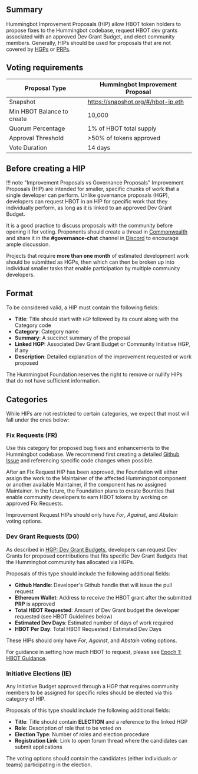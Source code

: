 ## Summary

Hummingbot Improvement Proposals (HIP) allow HBOT token holders to propose fixes to the Hummingbot codebase, request HBOT dev grants associated with an approved Dev Grant Budget, and elect community members. Generally, HIPs should be used for proposals that are not covered by [HGPs](../hgp) or [PRPs](../prp).

## Voting requirements

| Proposal Type                | Hummingbot Improvement Proposal |
| ---------------------------- | ------------------------- |
| Snapshot                     | https://snapshot.org/#/hbot-ip.eth |
| Min HBOT Balance to create   | 10,000                    |
| Quorum Percentage            | 1% of HBOT total supply   |
| Approval Threshold           | >50% of tokens approved   |
| Vote Duration                | 14 days                   |

## Before creating a HIP

!!! note "Improvement Proposals vs Governance Proposals"
    Improvement Proposals (HIP) are intended for smaller, specific chunks of work that a single developer can perform. Unlike governance proposals (HGP), developers can request HBOT in an HIP for specific work that they individually perform, as long as it is linked to an approved Dev Grant Budget.

It is a good practice to discuss proposals with the community before opening it for voting. Proponents should create a thread in [Commonwealth](https://commonwealth.im/hummingbot-foundation) and share it in the **#governance-chat** channel in [Discord](https://discord.hummingbot.io) to encourage ample discussion.

Projects that require **more than one month** of estimated development work should be submitted as HGPs, then which can then be broken up into individual smaller tasks that enable participation by multiple community developers.

## Format

To be considered valid, a HIP must contain the following fields:

- **Title**: Title should start with `HIP` followed by its count along with the Category code
- **Category**: Category name
- **Summary**: A succinct summary of the proposal
- **Linked HGP:**  Associated Dev Grant Budget or Community Initiative HGP, if any
- **Description**: Detailed explanation of the improvement requested or work proposed

The Hummingbot Foundation reserves the right to remove or nullify HIPs that do not have sufficient information.

## Categories

While HIPs are not restricted to certain categories, we expect that most will fall under the ones below:

### Fix Requests (FR)

Use this category for proposed bug fixes and enhancements to the Hummingbot codebase. We recommend first creating a detailed [Github Issue](https://github.com/hummingbot/hummingbot/issues) and referencing specific code changes when possible.

After an Fix Request HIP has been approved, the Foundation will either assign the work to the Maintainer of the affected Hummingbot component or another available Maintainer, if the component has no assigned Maintainer. In the future, the Foundation plans to create Bounties that enable community developers to earn HBOT tokens by working on approved Fix Requests.

Improvement Request HIPs should only have *For*, *Against*, and *Abstain* voting options.

### Dev Grant Requests (DG)

As described in [HGP: Dev Grant Budgets](/governance/proposals/hgp/#dev-grant-budget-dg), developers can request Dev Grants for proposed contributions that fits specific Dev Grant Budgets that the Hummingbot community has allocated via HGPs. 

Proposals of this type should include the following additional fields:

- **Github Handle**: Developer's Github handle that will issue the pull request
- **Ethereum Wallet**: Address to receive the HBOT grant after the submitted **PRP** is approved
- **Total HBOT Requested**: Amount of Dev Grant budget the developer requested (see HBOT Guidelines below)
- **Estimated Dev Days**: Estimated number of days of work required
- **HBOT Per Day**: Total HBOT Requested / Estimated Dev Days

These HIPs should only have *For*, *Against*, and *Abstain* voting options.

For guidance in setting how much HBOT to request, please see [Epoch 1: HBOT Guidance](/governance/epochs/#hbot-guidance).

### Initiative Elections (IE)

Any Initiative Budget approved through a HGP that requires community members to be assigned for specific roles should be elected via this category of HIP.

Proposals of this type should include the following additional fields:

- **Title**: Title should contain **ELECTION** and a reference to the linked HGP
- **Role**: Description of role that to be voted on
- **Election Type**: Number of roles and election procedure
- **Registration Link**: Link to open forum thread where the candidates can submit applications

The voting options should contain the candidates (either individuals or teams) participating in the election.
